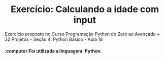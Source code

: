 <h1 align="center">Exercício: Calculando a idade com input</h1>
<p>Exercício proposto no Curso Programação Python do Zero ao Avançado + 32 Projetos - Seção 4: Python Básico - Aula 18</p>
<h4>:computer:Foi utilizada a linguagem: Python.</h4>
